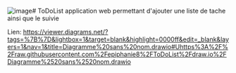 ![image](https://github.com/user-attachments/assets/2d810b87-b51a-48e7-b318-bdc1a2cc765c)# ToDoList
application web permettant d'ajouter une liste de tache ainsi que le suivie

Lien: 
https://viewer.diagrams.net/?tags=%7B%7D&lightbox=1&target=blank&highlight=0000ff&edit=_blank&layers=1&nav=1&title=Diagramme%20sans%20nom.drawio#Uhttps%3A%2F%2Fraw.githubusercontent.com%2Fepiphanie8%2FToDoList%2Fdraw.io%2FDiagramme%2520sans%2520nom.drawio
